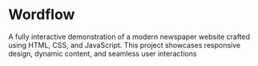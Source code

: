 # Wordflow
A fully interactive demonstration of a modern newspaper website crafted using HTML, CSS, and JavaScript. This project showcases responsive design, dynamic content, and seamless user interactions
